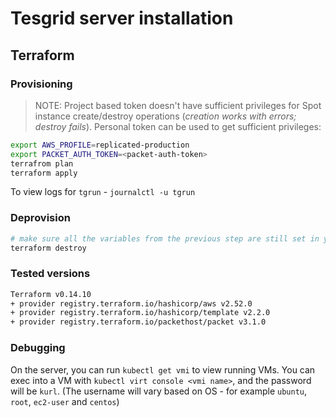 # Tesgrid server installation 

## Terraform

### Provisioning

> NOTE: Project based token doesn't have sufficient privileges for Spot instance create/destroy operations (*creation works with errors; destroy fails*). Personal token can be used to get sufficient privileges:

```bash
export AWS_PROFILE=replicated-production
export PACKET_AUTH_TOKEN=<packet-auth-token>
terrafrom plan
terraform apply
```

To view logs for `tgrun` - `journalctl -u tgrun`

### Deprovision
```bash
# make sure all the variables from the previous step are still set in your env
terraform destroy
```

### Tested versions
```bash
Terraform v0.14.10
+ provider registry.terraform.io/hashicorp/aws v2.52.0
+ provider registry.terraform.io/hashicorp/template v2.2.0
+ provider registry.terraform.io/packethost/packet v3.1.0
```

### Debugging
On the server, you can run `kubectl get vmi` to view running VMs.
You can exec into a VM with `kubectl virt console <vmi name>`, and the password will be `kurl`.
(The username will vary based on OS - for example `ubuntu`, `root`, `ec2-user` and `centos`)
